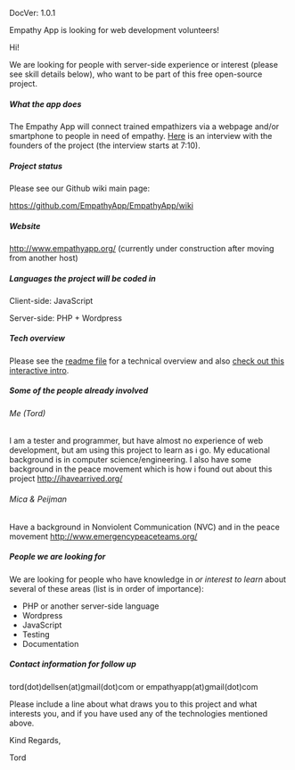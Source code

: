DocVer: 1.0.1


Empathy App is looking for web development volunteers!


Hi!

We are looking for people with server-side experience or interest (please see skill details below), who want to be part of this free open-source project.

##### What the app does
The Empathy App will connect trained empathizers via a webpage and/or smartphone to people in need of empathy. [Here](http://mettacenter.org/wp-content/uploads/2014/08/Peace-Paradigm-Radio-Aug-22-2014.mp3) is an interview with the founders of the project (the interview starts at 7:10).

##### Project status

Please see our Github wiki main page:

https://github.com/EmpathyApp/EmpathyApp/wiki

##### Website
http://www.empathyapp.org/
(currently under construction after moving from another host)

##### Languages the project will be coded in
Client-side: JavaScript

Server-side: PHP + Wordpress

##### Tech overview

Please see the [readme file](../../README.md) for a technical overview and also [check out this interactive intro](../intro/interactive-intro.md).


##### Some of the people already involved

###### Me (Tord)

I am a tester and programmer, but have almost no experience of web development, but am using this project to learn as i go. My educational background is in computer science/engineering. I also have some background in the peace movement which is how i found out about this project
http://ihavearrived.org/

###### Mica & Peijman

Have a background in Nonviolent Communication (NVC) and in the peace movement
http://www.emergencypeaceteams.org/

##### People we are looking for
We are looking for people who have knowledge in *or interest to learn* about several of these areas (list is in order of importance):
* PHP or another server-side language
* Wordpress
* JavaScript
* Testing
* Documentation

##### Contact information for follow up
tord(dot)dellsen(at)gmail(dot)com or empathyapp(at)gmail(dot)com

Please include a line about what draws you to this project and what interests you, and if you have used any of the technologies mentioned above.


Kind Regards,

Tord
